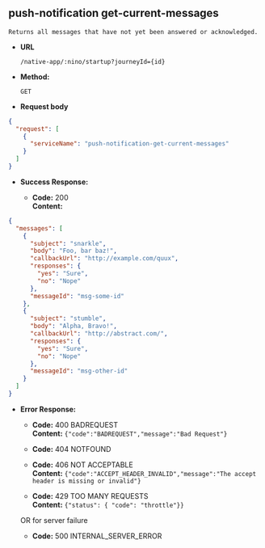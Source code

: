 push-notification get-current-messages
----
    
    Returns all messages that have not yet been answered or acknowledged.
  
* **URL**

  `/native-app/:nino/startup?journeyId={id}`

* **Method:**
  
  `GET`
  
*  **Request body**

```json
{
  "request": [
    {
      "serviceName": "push-notification-get-current-messages"
    }
  ]
}
```

* **Success Response:**

  * **Code:** 200 <br />
    **Content:** 

```json
{
  "messages": [
    {
      "subject": "snarkle",
      "body": "Foo, bar baz!",
      "callbackUrl": "http://example.com/quux",
      "responses": {
        "yes": "Sure",
        "no": "Nope"
      },
      "messageId": "msg-some-id"
    },
    {
      "subject": "stumble",
      "body": "Alpha, Bravo!",
      "callbackUrl": "http://abstract.com/",
      "responses": {
        "yes": "Sure",
        "no": "Nope"
      },
      "messageId": "msg-other-id"
    }
  ]
}
```

* **Error Response:**

  * **Code:** 400 BADREQUEST <br />
    **Content:** `{"code":"BADREQUEST","message":"Bad Request"}`

  * **Code:** 404 NOTFOUND <br/>

  * **Code:** 406 NOT ACCEPTABLE <br />
    **Content:** `{"code":"ACCEPT_HEADER_INVALID","message":"The accept header is missing or invalid"}`

  * **Code:** 429 TOO MANY REQUESTS <br />
    **Content:** `{"status": { "code": "throttle"}}`

  OR for server failure

  * **Code:** 500 INTERNAL_SERVER_ERROR <br/>



